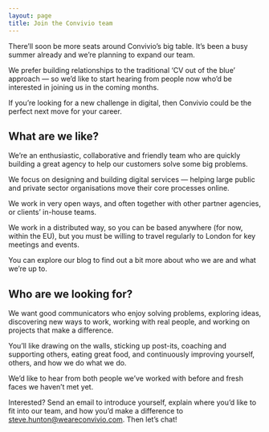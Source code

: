 ```yaml
---
layout: page
title: Join the Convivio team
---
```


There’ll soon be more seats around Convivio’s big table. It’s been a busy summer already and we’re planning to expand our team.

We prefer building relationships to the traditional ‘CV out of the blue’ approach — so we’d like to start hearing from people now who’d be interested in joining us in the coming months.

If you’re looking for a new challenge in digital, then Convivio could be the perfect next move for your career.

## What are we like?

We’re an enthusiastic, collaborative and friendly team who are quickly building a great agency to help our customers solve some big problems.

We focus on designing and building digital services — helping large public and private sector organisations move their core processes online.

We work in very open ways, and often together with other partner agencies, or clients’ in-house teams.

We work in a distributed way, so you can be based anywhere (for now, within the EU), but you must be willing to travel regularly to London for key meetings and events.

You can explore our blog to find out a bit more about who we are and what we’re up to.

## Who are we looking for?

We want good communicators who enjoy solving problems, exploring ideas, discovering new ways to work, working with real people, and working on projects that make a difference.

You’ll like drawing on the walls, sticking up post-its, coaching and supporting others, eating great food, and continuously improving yourself, others, and how we do what we do.

We’d like to hear from both people we’ve worked with before and fresh faces we haven’t met yet.

Interested? Send an email to introduce yourself, explain where you’d like to fit into our team, and how you’d make a difference to <a href="mailto:steve.hunton@weareconvivio.com">steve.hunton@weareconvivio.com</a>. Then let’s chat!
